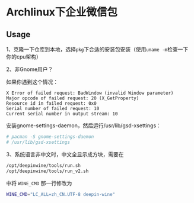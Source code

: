 
Archlinux下企业微信包
===================

## Usage

1、克隆一下仓库到本地，选择`pkg`下合适的安装包安装（使用`uname -m`检查一下你的cpu架构）

2、非Gnome用户？

  如果你遇到这个情况：

  ```
  X Error of failed request: BadWindow (invalid Window parameter)
  Major opcode of failed request: 20 (X_GetProperty)
  Resource id in failed request: 0x0
  Serial number of failed request: 10
  Current serial number in output stream: 10
  ```

  安装gnome-settings-daemon，然后运行/usr/lib/gsd-xsettings：

  ```sh
  # pacman -S gnome-settings-daemon
  # /usr/lib/gsd-xsettings
  ```


3、系统语言非中文时，中文全显示成方块，需要在

  ```sh
  /opt/deepinwine/tools/run.sh
  /opt/deepinwine/tools/run_v2.sh
  ```

  中将 `WINE_CMD` 那一行修改为

  ```sh
  WINE_CMD="LC_ALL=zh_CN.UTF-8 deepin-wine"
  ```